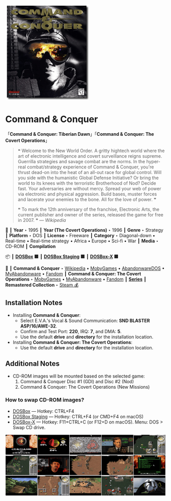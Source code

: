 ![](Thumbnail.png "application-thumbnail")

# Command & Conquer

「**Command & Conquer: Tiberian Dawn**」「**Command & Conquer: The Covert Operations**」

> ❝ Welcome to the New World Order. A gritty hightech world where the art of electronic intelligence and covert surveillance reigns supreme. Guerrilla strategies and savage combat are the norms. In the hyper-real combat/strategy experience of Command & Conquer, you're thrust dead-on into the heat of an all-out race for global control. Will you side with the humanistic Global Defense Initiative? Or bring the world to its knees with the terroristic Brotherhood of Nod? Decide fast. Your adversaries are without mercy. Spread your web of power via electronic and physical aggression. Build bases, muster forces and lacerate your enemies to the bone. All for the love of power. ❞
>
> ❝ To mark the 12th anniversary of the franchise, Electronic Arts, the current publisher and owner of the series, released the game for free in 2007. ❞ — *Wikipedia*
>

📌 ┃ **Year** ‣ 1995 ┃ **Year (The Covert Operations)** ‣ 1996 ┃ **Genre** ‣ Strategy ┃ **Platform** ‣ DOS ┃ **License** ‣ Freeware ┃ **Category** ‣ Diagonal-down • Real-time • Real-time strategy • Africa • Europe • Sci-fi • War ┃ **Media** ‣ CD-ROM ┃ **Compilation** 

📦 ┃ **[DOSBox](https://www.dosbox.com/) 🟩** ┃ **[DOSBox Staging](https://dosbox-staging.github.io/) 🟩** ┃ **[DOSBox-X](https://dosbox-x.com/) 🟩** 

📎 ┃ **Command & Conquer** ‣ [Wikipedia](https://en.wikipedia.org/wiki/Command_%26_Conquer_(1995_video_game)) • [MobyGames](https://www.mobygames.com/game/338/command-conquer/) • [AbandonwareDOS](https://www.abandonwaredos.com/abandonware-game.php?abandonware=Command+%26amp%3B+Conquer&gid=2345) • [MyAbandonware](https://www.myabandonware.com/game/command-conquer-2r7) • [Fandom](https://cnc.fandom.com/wiki/Command_%26_Conquer_(1995)) ┃ **Command & Conquer: The Covert Operations** ‣ [MobyGames](https://www.mobygames.com/game/883/command-conquer-the-covert-operations/) • [MyAbandonware](https://www.myabandonware.com/game/command-conquer-the-covert-operations-arg) • [Fandom](https://cnc.fandom.com/wiki/Command_%26_Conquer:_The_Covert_Operations) ┃ **[Series](https://en.wikipedia.org/wiki/Command_%26_Conquer)** ┃ **Remastered Collection** ‣ [Steam 💰](https://store.steampowered.com/app/1213210/Command__Conquer_Remastered_Collection/) 

## Installation Notes
- Installing **Command & Conquer**:
  - Select E.V.A.'s Vocal & Sound Communication: **SND BLASTER ASP/16/AWE-32**.
  - Confirm and Test Port: **220**, IRQ: **7**, and DMA: **5**.
  - Use the default **drive** and **directory** for the installation location.
- Installing **Command & Conquer: The Covert Operations**:
  - Use the default **drive** and **directory** for the installation location.

## Additional Notes
- CD-ROM images will be mounted based on the selected game:
  1. Command & Conquer Disc #1 (GDI) and Disc #2 (Nod)
  2. Command & Conquer: The Covert Operations (New Missions)

### How to swap CD-ROM images?
- [DOSBox](https://www.dosbox.com/wiki/DOSBox_FAQ#Swapping_CD_images) — Hotkey: CTRL+F4
- [DOSBox Staging](https://github.com/dosbox-staging/dosbox-staging/blob/main/README) — Hotkey: CTRL+F4 (or CMD+F4 on macOS)
- [DOSBox-X](https://dosbox-x.com/wiki/Guide%3AManaging-image-files-in-DOSBox%E2%80%90X#_mounting_multiple_cd_or_dvd_images) — Hotkey: F11+CTRL+C (or F12+D on macOS). Menu: DOS > Swap CD drive.

![](Montage.png "Command & Conquer")

